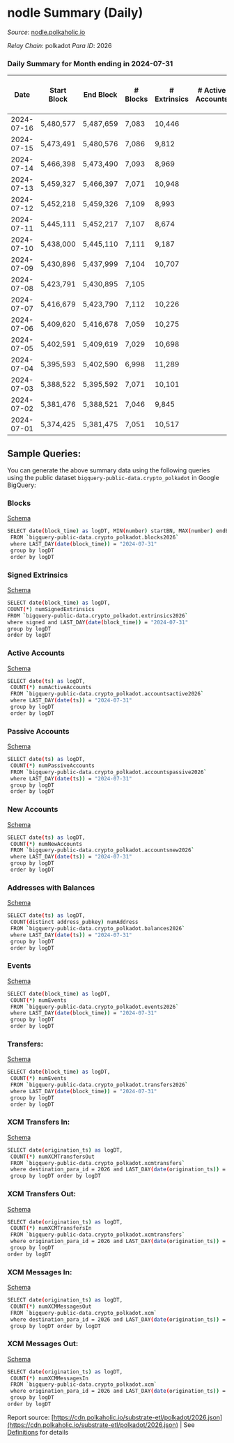 # nodle Summary (Daily)

_Source_: [nodle.polkaholic.io](https://nodle.polkaholic.io)

*Relay Chain*: polkadot
*Para ID*: 2026



### Daily Summary for Month ending in 2024-07-31


| Date    | Start Block | End Block | # Blocks | # Extrinsics | # Active Accounts | # Passive Accounts | # New Accounts | # Addresses | # Events  | # Transfers ($USD) | # XCM Transfers In ($USD) | # XCM Transfers Out ($USD) | # XCM In | # XCM Out | Issues |
|---------|-------------|-----------|----------|--------------|-------------------|--------------------|----------------|-------------|-----------|--------------------|---------------------------|----------------------------|----------|-----------|--------|
| 2024-07-16 | 5,480,577 | 5,487,659 | 7,083 | 10,446 |  |  |  |  | 374,043 | 286,660  |   |   |  |  |  |
| 2024-07-15 | 5,473,491 | 5,480,576 | 7,086 | 9,812 |  |  |  | 1,239,971 | 371,375 | 291,231 ($0.85) |   |   |  |  |  |
| 2024-07-14 | 5,466,398 | 5,473,490 | 7,093 | 8,969 |  |  |  | 1,239,017 | 357,770 | 284,233 ($123.81) |   |   |  |  |  |
| 2024-07-13 | 5,459,327 | 5,466,397 | 7,071 | 10,948 |  |  |  | 1,238,145 | 380,611 | 288,055  |   |   |  |  |  |
| 2024-07-12 | 5,452,218 | 5,459,326 | 7,109 | 8,993 |  |  |  | 1,237,097 | 366,182 | 291,263  |   |   |  |  |  |
| 2024-07-11 | 5,445,111 | 5,452,217 | 7,107 | 8,674 |  |  |  | 1,236,083 | 363,561 | 291,964 ($9.11) |   |   |  |  |  |
| 2024-07-10 | 5,438,000 | 5,445,110 | 7,111 | 9,187 |  |  |  | 1,234,970 | 370,095 | 293,801  |   |   |  |  |  |
| 2024-07-09 | 5,430,896 | 5,437,999 | 7,104 | 10,707 |  |  |  |  | 386,235 | 298,019  |   |   |  |  |  |
| 2024-07-08 | 5,423,791 | 5,430,895 | 7,105 |  |  |  |  |  |  |   |   |   |  |  |  |
| 2024-07-07 | 5,416,679 | 5,423,790 | 7,112 | 10,226 |  |  |  |  | 373,868 | 289,510  |   |   |  |  |  |
| 2024-07-06 | 5,409,620 | 5,416,678 | 7,059 | 10,275 |  |  |  |  | 374,702 | 289,149  |   |   |  |  |  |
| 2024-07-05 | 5,402,591 | 5,409,619 | 7,029 | 10,698 |  |  |  |  | 383,774 | 295,201  |   |   |  |  |  |
| 2024-07-04 | 5,395,593 | 5,402,590 | 6,998 | 11,289 |  |  |  |  | 399,113 | 306,428  |   |   |  |  |  |
| 2024-07-03 | 5,388,522 | 5,395,592 | 7,071 | 10,101 |  |  |  |  | 380,941 | 297,983  |   |   |  |  |  |
| 2024-07-02 | 5,381,476 | 5,388,521 | 7,046 | 9,845 |  |  |  |  | 377,705 | 297,560  |   |   |  |  |  |
| 2024-07-01 | 5,374,425 | 5,381,475 | 7,051 | 10,517 |  |  |  |  | 384,872 | 299,182  |   |   |  |  |  |

## Sample Queries:
You can generate the above summary data using the following queries using the public dataset `bigquery-public-data.crypto_polkadot` in Google BigQuery:


### Blocks 

[Schema](https://github.com/colorfulnotion/substrate-etl/blob/main/schema/blocks.json)

```bash
SELECT date(block_time) as logDT, MIN(number) startBN, MAX(number) endBN, COUNT(*) numBlocks 
 FROM `bigquery-public-data.crypto_polkadot.blocks2026`  
 where LAST_DAY(date(block_time)) = "2024-07-31" 
 group by logDT 
 order by logDT
```

### Signed Extrinsics 

[Schema](https://github.com/colorfulnotion/substrate-etl/blob/main/schema/extrinsics.json)

```bash
SELECT date(block_time) as logDT, 
COUNT(*) numSignedExtrinsics 
FROM `bigquery-public-data.crypto_polkadot.extrinsics2026`  
where signed and LAST_DAY(date(block_time)) = "2024-07-31" 
group by logDT 
order by logDT
```

### Active Accounts 

[Schema](https://github.com/colorfulnotion/substrate-etl/blob/main/schema/accountsactive.json)

```bash
SELECT date(ts) as logDT, 
 COUNT(*) numActiveAccounts 
 FROM `bigquery-public-data.crypto_polkadot.accountsactive2026` 
 where LAST_DAY(date(ts)) = "2024-07-31" 
 group by logDT 
 order by logDT
```

### Passive Accounts 

[Schema](https://github.com/colorfulnotion/substrate-etl/blob/main/schema/accountspassive.json)

```bash
SELECT date(ts) as logDT, 
 COUNT(*) numPassiveAccounts 
 FROM `bigquery-public-data.crypto_polkadot.accountspassive2026` 
 where LAST_DAY(date(ts)) = "2024-07-31" 
 group by logDT 
 order by logDT
```

### New Accounts 

[Schema](https://github.com/colorfulnotion/substrate-etl/blob/main/schema/accountsnew.json)

```bash
SELECT date(ts) as logDT, 
 COUNT(*) numNewAccounts 
 FROM `bigquery-public-data.crypto_polkadot.accountsnew2026` 
 where LAST_DAY(date(ts)) = "2024-07-31" 
 group by logDT
 order by logDT
```

### Addresses with Balances 

[Schema](https://github.com/colorfulnotion/substrate-etl/blob/main/schema/balances.json)

```bash
SELECT date(ts) as logDT,
 COUNT(distinct address_pubkey) numAddress 
 FROM `bigquery-public-data.crypto_polkadot.balances2026` 
 where LAST_DAY(date(ts)) = "2024-07-31" 
 group by logDT 
 order by logDT
```

### Events 

[Schema](https://github.com/colorfulnotion/substrate-etl/blob/main/schema/events.json)

```bash
SELECT date(block_time) as logDT, 
 COUNT(*) numEvents 
 FROM `bigquery-public-data.crypto_polkadot.events2026` 
 where LAST_DAY(date(block_time)) = "2024-07-31" 
 group by logDT 
 order by logDT
```

### Transfers:

[Schema](https://github.com/colorfulnotion/substrate-etl/blob/main/schema/transfers.json)

```bash
SELECT date(block_time) as logDT, 
 COUNT(*) numEvents 
 FROM `bigquery-public-data.crypto_polkadot.transfers2026` 
 where LAST_DAY(date(block_time)) = "2024-07-31" 
 group by logDT 
 order by logDT
```

### XCM Transfers In: 

[Schema](https://github.com/colorfulnotion/substrate-etl/blob/main/schema/xcmtransfers.json)

```bash
SELECT date(origination_ts) as logDT, 
 COUNT(*) numXCMTransfersOut 
 FROM `bigquery-public-data.crypto_polkadot.xcmtransfers` 
 where destination_para_id = 2026 and LAST_DAY(date(origination_ts)) = "2024-07-31" 
 group by logDT order by logDT
```

### XCM Transfers Out: 

[Schema](https://github.com/colorfulnotion/substrate-etl/blob/main/schema/xcmtransfers.json)

```bash
SELECT date(origination_ts) as logDT, 
 COUNT(*) numXCMTransfersIn 
 FROM `bigquery-public-data.crypto_polkadot.xcmtransfers` 
 where origination_para_id = 2026 and LAST_DAY(date(origination_ts)) = "2024-07-31" 
 group by logDT 
order by logDT
```

### XCM Messages In: 

[Schema](https://github.com/colorfulnotion/substrate-etl/blob/main/schema/xcm.json)

```bash
SELECT date(origination_ts) as logDT, 
 COUNT(*) numXCMMessagesOut 
 FROM `bigquery-public-data.crypto_polkadot.xcm` 
 where destination_para_id = 2026 and LAST_DAY(date(origination_ts)) = "2024-07-31" 
 group by logDT order by logDT
```

### XCM Messages Out: 

[Schema](https://github.com/colorfulnotion/substrate-etl/blob/main/schema/xcm.json)

```bash
SELECT date(origination_ts) as logDT, 
 COUNT(*) numXCMMessagesIn 
 FROM `bigquery-public-data.crypto_polkadot.xcm` 
 where origination_para_id = 2026 and LAST_DAY(date(origination_ts)) = "2024-07-31" 
 group by logDT 
order by logDT
```


Report source: [https://cdn.polkaholic.io/substrate-etl/polkadot/2026.json](https://cdn.polkaholic.io/substrate-etl/polkadot/2026.json) | See [Definitions](/DEFINITIONS.md) for details
